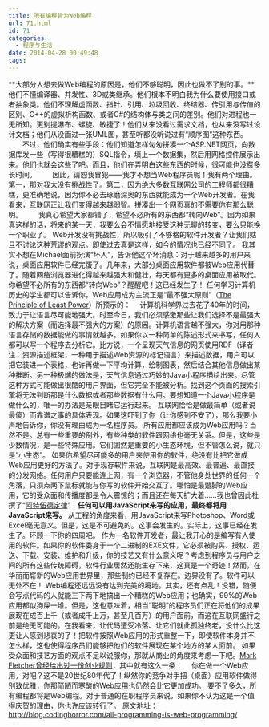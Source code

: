 ```yaml
---
title: 所有编程皆为Web编程
url: 71.html
id: 71
categories:
  - 程序与生活
date: 2014-04-28 00:49:48
tags:
---
```


**大部分人想去做Web编程的原因是，他们不够聪明，因此也做不了别的事。**他们不懂编译器、并发性、3D或类继承。他们根本不明白我为什么要使用接口或者抽象类。他们不理解虚函数、指针、引用、垃圾回收、终结器、传引用与传值的区别、C++的虚拟析构函数、或者C#的结构体与类之间的差别。他们对进程也一无所知。更别提瀑布、螺旋、敏捷了！他们从来没看过需求文档，也从来没写过设计文档；他们从没画过一张UML图，甚至听都没听说过有“顺序图”这种东西。 　　不过，他们确实有些手段：他们知道怎样匆匆拼凑一个ASP.NET网页，向数据库发一些（写得很糟糕的）SQL指令，填上一个数据集，然后用网格控件展示出来。他们也就会这些了吧。而且，他们在弄明白这些东西的时候，很可能也没费多长时间。 　　因此，请恕我冒犯——我才不想当Web程序员呢！我有两个理由。第一，那对我太没有挑战性了。第二，因为绝大多数互联网公司的工程师都很糟糕，更准确地说，因为你不必去琢磨深奥的东西就能成为一个Web开发者。在我看来，互联网正让我们变得越来越弱智。拼凑出一个网页真的不需要你有那么聪明。 　　我真心希望大家都错了，希望不必所有的东西都“转向Web”。因为如果真这样的话，将来的某一天，我要么会不情愿地接受这种无聊的转变，要么只能换一个职业了。 Web开发没有挑战性，所以吸引了不够格的软件开发者？让我们姑且不讨论这种荒谬的观点。即使过去真是这样，如今的情况也已经不同了。 我其实不想在Michael面前扮演“坏人”，告诉他这个坏消息：对于越来越多的用户来说，桌面应用软件已经完蛋了。几年来，大部分桌面应用软件都被Web应用代替了。随着网络浏览器进化得越来越强大和健壮，每天都有更多的桌面应用被取代。 你希望不必所有的东西都“转向Web”？醒醒吧！这已经发生了！ 任何学习计算机历史的学生都可以告诉你，Web应用成为主流正是“最不强大原则”（[The Principle of Least Power](http://blog.codinghorror.com/the-principle-of-least-power/)）所预示的： 　计算机科学界过去花了40年的时间，致力于让语言尽可能地强大。时至今日，我们必须感激那些让我们选择不是最强大的解决方案（而选择最不强大的方案）的原因。计算机语言越不强大，你对用那种语言存储的数据能做的事情就越多。如果你以一种简单的陈述形式来书写，任何人都可以写一个程序去分析它。比方说，一个呈现天气信息的网页使用RDF（译者注：资源描述框架，一种用于描述Web资源的标记语言）来描述数据，用户可以把它装进一个表格，也许再做一下平均计算，绘制图表，然后结合其他信息做出某种推断。另一种极端的做法是，天气信息通过巧妙的Java小程序描绘出来。尽管这种方式可能做出很酷的用户界面，但它完全不能被分析。找到这个页面的搜索引擎将无法判断那是什么数据或者那些数据有什么用。要想知道一个Java小程序是做什么的，唯一的办法是亲眼目睹它运行起来。 互联网恰恰是做最简单（或者说最傻）而靠谱之事的具体表现。如果这吓到了你（让你感到不安了），那么我要小声地告诉你，你没有理由成为一名程序员。 所有应用都应该成为Web应用吗？当然不是。总有一些重要的例外，有些种类的软件跟网络也毫无关系。但是，这些是少数情况，是一些特殊应用。它们固然是重要的小生态环境，但不管怎么说，就只是“小生态”。 如果你希望尽可能多的用户来使用你的软件，绝没有比把它做成Web应用更好的方法了。对于现存软件来说，互联网是最高效、最普遍、最直接的分发网络。任何用户只要能连上网，有一个浏览器，不管他身处世界的任何一个角落，只须点两下鼠标就能与你写的软件开始交互了。哪怕是最蹩脚的Web应用，它的受众面和传播度都是令人震惊的；而且还在每天扩大着……我也曾因此杜撰了“[阿特伍德定律](http://baike.baidu.com/view/10384969.htm)”：**任何可以用JavaScript来写的应用，最终都将用JavaScript来写。** 从工程的角度来看，用JavaScript来写Photoshop、Word或Excel毫无意义。但是，这是不可避免的。这事会发生的。实际上，这事已经在发生了。环顾一下你的四周吧。 作为一名软件开发者，最让我开心的是编写有人使用的软件。如果你的软件委身于一个二进制的EXE文件，它必须被购买、授权、运送、下载、安装、维护和升级，你的技艺又有什么意义呢？考虑到程序员与用户之间的所有这些传统障碍，软件行业居然还能生存下来，这真是一个奇迹！然而，在华丽而崭新的Web应用世界里，那些制约已经不复存在。边界没有了。软件可以无处不在！ Web编程还远远没有达到完美的境地。其实，还有点乱！没错，随便会写点代码的人就能三下两下地搞出一个糟糕的Web应用；也确实，99%的Web应用都似狗屎一堆。但是，这也意味着，相当“聪明”的程序员们正在将他们的成果展现在成百上千（或者成千上万，甚至几百万）的用户面前，而这在互联网盛行之前是绝无可能的。在我看来，让代码遭受冷落、让它们就此孤独终老，没什么比这更让人感到悲哀的了！把软件按照Web应用的形式重整一下，即使软件本身并不怎么样，这也使得程序员们能够把他们的软件展现在某个地方的某人面前。 如果受众面和技艺方面的观点不足以说服你，那就从商业的角度来考虑一下吧。[Mark Fletcher曾经给出过一份创业规则](http://www.skrenta.com/2007/07/fletchers_angry_list_of_startu.html)，其中就有这么一条： 　你在做一个Web应用，对吧？这不是20世纪80年代了！纵然你的竞争对手把（桌面）应用软件做得别致优雅，你那简陋而寒酸的Web应用也仍然会比它更加成功。 要不了多久，所有编程都将是Web编程。对于普通的在职程序员来说，如果你不认为这是一个值得庆贺的理由，你也许应该转行了。 原文地址：http://blog.codinghorror.com/all-programming-is-web-programming/